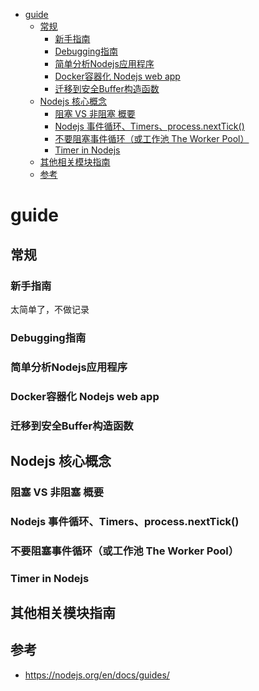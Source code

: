 <!-- TOC -->

- [guide](#guide)
    - [常规](#常规)
        - [新手指南](#新手指南)
        - [Debugging指南](#debugging指南)
        - [简单分析Nodejs应用程序](#简单分析nodejs应用程序)
        - [Docker容器化 Nodejs web app](#docker容器化-nodejs-web-app)
        - [迁移到安全Buffer构造函数](#迁移到安全buffer构造函数)
    - [Nodejs 核心概念](#nodejs-核心概念)
        - [阻塞 VS 非阻塞 概要](#阻塞-vs-非阻塞-概要)
        - [Nodejs 事件循环、Timers、process.nextTick()](#nodejs-事件循环timersprocessnexttick)
        - [不要阻塞事件循环（或工作池 The Worker Pool）](#不要阻塞事件循环或工作池-the-worker-pool)
        - [Timer in Nodejs](#timer-in-nodejs)
    - [其他相关模块指南](#其他相关模块指南)
    - [参考](#参考)

<!-- /TOC -->

# guide

## 常规

### 新手指南

太简单了，不做记录

### Debugging指南

### 简单分析Nodejs应用程序

### Docker容器化 Nodejs web app

### 迁移到安全Buffer构造函数

## Nodejs 核心概念

### 阻塞 VS 非阻塞 概要

### Nodejs 事件循环、Timers、process.nextTick()

### 不要阻塞事件循环（或工作池 The Worker Pool）

### Timer in Nodejs

## 其他相关模块指南

## 参考

- https://nodejs.org/en/docs/guides/